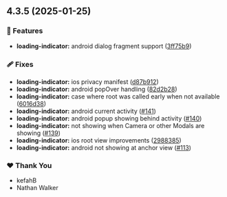 ## 4.3.5 (2025-01-25)

### 🚀 Features

- **loading-indicator:** android dialog fragment support ([3ff75b9](https://github.com/nstudio/nativescript-plugins/commit/3ff75b9))

### 🩹 Fixes

- **loading-indicator:** ios privacy manifest ([d87b912](https://github.com/nstudio/nativescript-plugins/commit/d87b912))
- **loading-indicator:** android popOver handling ([82d2b28](https://github.com/nstudio/nativescript-plugins/commit/82d2b28))
- **loading-indicator:** case where root was called early when not available ([6016d38](https://github.com/nstudio/nativescript-plugins/commit/6016d38))
- **loading-indicator:** android current activity ([#141](https://github.com/nstudio/nativescript-plugins/pull/141))
- **loading-indicator:** android popup showing behind activity ([#140](https://github.com/nstudio/nativescript-plugins/pull/140))
- **loading-indicator:** not showing when Camera or other Modals are showing ([#139](https://github.com/nstudio/nativescript-plugins/pull/139))
- **loading-indicator:** ios root view improvements ([2988385](https://github.com/nstudio/nativescript-plugins/commit/2988385))
- **loading-indicator:** android not showing at anchor view ([#113](https://github.com/nstudio/nativescript-plugins/pull/113))

### ❤️ Thank You

- kefahB
- Nathan Walker